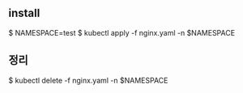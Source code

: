 ## install
$ NAMESPACE=test
$ kubectl apply -f nginx.yaml -n $NAMESPACE


## 정리
$ kubectl delete -f nginx.yaml -n $NAMESPACE